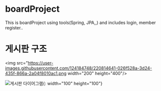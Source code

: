 # boardProject
This is boardProject using tools(Spring, JPA,,) and includes login, member register..

# 게시판 구조
<img src="https://user-images.githubusercontent.com/124184748/220814641-026f528a-3d24-435f-866a-2a04f8010ac1.png  width="200" height="400"/>
                                                                                                                                          
![게시판 다이어그램](https://user-images.githubusercontent.com/124184748/220814641-026f528a-3d24-435f-866a-2a04f8010ac1.png){: width="100" height="100"}
